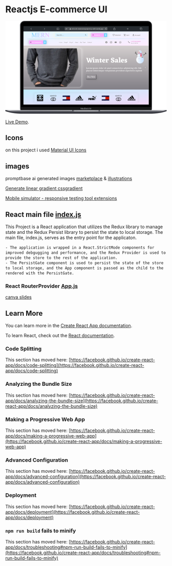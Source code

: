 # Reactjs E-commerce UI

![This is an image](./src/images/2laptop.png)

[Live Demo](https://vrit-tech-mern-project-by-tejkarki.netlify.app/).

## Icons

on this project i used [Material UI Icons](https://mui.com/material-ui/material-icons)

## images

promptbase ai generated images [marketplace](https://promptbase.com/marketplace?categories=clothes)
& [illustrations](https://icons8.com/illustrations)


[Generate linear gradient cssgradient](https://cssgradient.io/)


[Mobile simulator - responsive testing tool extensions](https://chrome.google.com/webstore/detail/mobile-simulator-responsi/ckejmhbmlajgoklhgbapkiccekfoccmk)

## React main file [index.js](https://github.com/NGR-NP/mern-stack-course/blob/E-commerce-ui/src/index.js)

This Project is a React application that utilizes the Redux library to manage state and the Redux Persist library to persist the state to local storage. The main file, index.js, serves as the entry point for the applicaton.

    - The application is wrapped in a React.StrictMode components for improved debgugging and performance, and the Redux Provider is used to provide the store to the rest of the application.
    - The PersistGate component is used to persist the state of the store to local storage, and the App component is passed as the child to the rendered with the PersistGate. 
 

### React RouterProvider [App.js](https://github.com/NGR-NP/mern-stack-course/blob/E-commerce-ui/src/App.js)



[canva slides](https://www.canva.com/design/DAFYyzTjL5I/71o0gL47Z9NUXYrz-yIBgA/edit?utm_content=DAFYyzTjL5I&utm_campaign=designshare&utm_medium=link2&utm_source=sharebutton)

## Learn More

You can learn more in the [Create React App documentation](https://facebook.github.io/create-react-app/docs/getting-started).

To learn React, check out the [React documentation](https://reactjs.org/).

### Code Splitting

This section has moved here: [https://facebook.github.io/create-react-app/docs/code-splitting](https://facebook.github.io/create-react-app/docs/code-splitting)

### Analyzing the Bundle Size

This section has moved here: [https://facebook.github.io/create-react-app/docs/analyzing-the-bundle-size](https://facebook.github.io/create-react-app/docs/analyzing-the-bundle-size)

### Making a Progressive Web App

This section has moved here: [https://facebook.github.io/create-react-app/docs/making-a-progressive-web-app](https://facebook.github.io/create-react-app/docs/making-a-progressive-web-app)





### Advanced Configuration

This section has moved here: [https://facebook.github.io/create-react-app/docs/advanced-configuration](https://facebook.github.io/create-react-app/docs/advanced-configuration)

### Deployment

This section has moved here: [https://facebook.github.io/create-react-app/docs/deployment](https://facebook.github.io/create-react-app/docs/deployment)

### `npm run build` fails to minify

This section has moved here: [https://facebook.github.io/create-react-app/docs/troubleshooting#npm-run-build-fails-to-minify](https://facebook.github.io/create-react-app/docs/troubleshooting#npm-run-build-fails-to-minify)